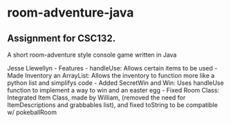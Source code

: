 # room-adventure-java
## Assignment for CSC132. 
A short room-adventure style console game written in Java 

Jesse Llewellyn - Features
    - handleUse: Allows certain items to be used
    - Made Inventory an ArrayList: Allows the inventory to function more like a python list and simplifys code
    - Added SecretWin and Win: Uses handleUse function to implement a way to win and an easter egg
    - Fixed Room Class: Integrated Item Class, made by William, (removed the need for ItemDescriptions and grabbables list), and fixed toString to be compatible w/ pokeballRoom